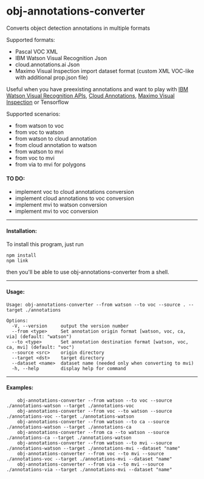 # obj-annotations-converter

Converts object detection annotations in multiple formats

Supported formats:
- Pascal VOC XML
- IBM Watson Visual Recognition Json
- cloud.annotations.ai Json
- Maximo Visual Inspection import dataset format (custom XML VOC-like with additional prop.json file)

Useful when you have preexisting annotations and want to play with 
[IBM Watson Visual Recognition APIs](https://cloud.ibm.com/apidocs/visual-recognition/visual-recognition-v4), 
[Cloud Annotations](https://cloud.annotations.ai/), 
[Maximo Visual Inspection](https://www.ibm.com/products/ibm-maximo-visual-inspection)
or Tensorflow 

Supported scenarios:
- from watson to voc
- from voc to watson
- from watson to cloud annotation
- from cloud annotation to watson
- from watson to mvi
- from voc to mvi
- from via to mvi for polygons

#### TO DO:
- implement voc to cloud annotations conversion
- implement cloud annotations to voc conversion
- implement mvi to watson conversion
- implement mvi to voc conversion

---

#### Installation:

To install this program, just run

```
npm install
npm link
```

then you'll be able to use obj-annotations-converter from a shell.

---

#### Usage:
```
Usage: obj-annotations-converter --from watson --to voc --source . --target ./annotations

Options:
  -V, --version     output the version number
  --from <type>     Set annotation origin format [watson, voc, ca, via] (default: "watson")
  --to <type>       Set annotation destination format [watson, voc, ca, mvi] (default: "voc")
  --source <src>    origin directory
  --target <dst>    target directory
  --dataset <name>  dataset name (needed only when converting to mvi)
  -h, --help        display help for command
```

---

#### Examples:
```
    obj-annotations-converter --from watson --to voc --source ./annotations-watson --target ./annotations-voc
    obj-annotations-converter --from voc --to watson --source ./annotations-voc --target ./annotations-watson
    obj-annotations-converter --from watson --to ca --source ./annotations-watson --target ./annotations-ca
    obj-annotations-converter --from ca --to watson --source ./annotations-ca --target ./annotations-watson
    obj-annotations-converter --from watson --to mvi --source ./annotations-watson --target ./annotations-mvi --dataset "name"
    obj-annotations-converter --from voc --to mvi --source ./annotations-voc --target ./annotations-mvi --dataset "name"
    obj-annotations-converter --from via --to mvi --source ./annotations-via --target ./annotations-mvi --dataset "name"
```
